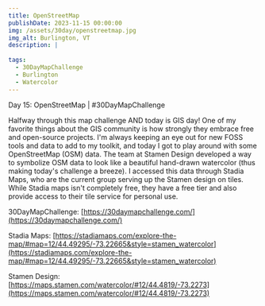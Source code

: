 ```yaml
---
title: OpenStreetMap
publishDate: 2023-11-15 00:00:00
img: /assets/30day/openstreetmap.jpg
img_alt: Burlington, VT
description: |
  
tags:
  - 30DayMapChallenge
  - Burlington
  - Watercolor
---
```


Day 15: OpenStreetMap | #30DayMapChallenge

Halfway through this map challenge AND today is GIS day!  One of my favorite things about the GIS community is how strongly they embrace free and open-source projects.  I'm always keeping an eye out for new FOSS tools and data to add to my toolkit, and today I got to play around with some OpenStreetMap (OSM) data.  The team at Stamen Design developed a way to symbolize OSM data to look like a beautiful hand-drawn watercolor (thus making today's challenge a breeze).  I accessed this data through Stadia Maps, who are the current group serving up the Stamen design on tiles.  While Stadia maps isn't completely free, they have a free tier and also provide access to their tile service for personal use.

30DayMapChallenge:  [https://30daymapchallenge.com/](https://30daymapchallenge.com/)

Stadia Maps:  [https://stadiamaps.com/explore-the-map/#map=12/44.49295/-73.22665&style=stamen_watercolor](https://stadiamaps.com/explore-the-map/#map=12/44.49295/-73.22665&style=stamen_watercolor)

Stamen Design: [https://maps.stamen.com/watercolor/#12/44.4819/-73.2273](https://maps.stamen.com/watercolor/#12/44.4819/-73.2273)